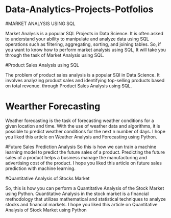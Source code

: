 # Data-Analytics-Projects-Potfolios

#MARKET ANALYSIS USING SQL 

Market Analysis is a popular SQL Projects in  Data Science. It is often asked to understand your ability to manipulate and analyze data using SQL operations such as filtering, aggregating, sorting, and joining tables. So, if you want to know how to perform market analysis using SQL, It will take you through the task of Market Analysis using SQL.

#Product Sales Analysis using SQL


The problem of product sales analysis is a popular SQl in Data Science. It involves analyzing product sales and identifying top-selling products based on total revenue.  through Product Sales Analysis using SQL.


# Wearther Forecasting
Weather forecasting is the task of forecasting weather conditions for a given location and time. With the use of weather data and algorithms, it is possible to predict weather conditions for the next n number of days. I hope you liked this article on Weather Analysis and Forecasting using Python. 

#Future Sales Prediction Analysis
So this is how we can train a machine learning model to predict the future sales of a product. Predicting the future sales of a product helps a business manage the manufacturing and advertising cost of the product. I hope you liked this article on future sales prediction with machine learning.


#Quantitative Analysis of Stocks Market 

So, this is how you can perform a Quantitative Analysis of the Stock Market using Python. Quantitative Analysis in the stock market is a financial methodology that utilizes mathematical and statistical techniques to analyze stocks and financial markets. I hope you liked this article on Quantitative Analysis of Stock Market using Python

